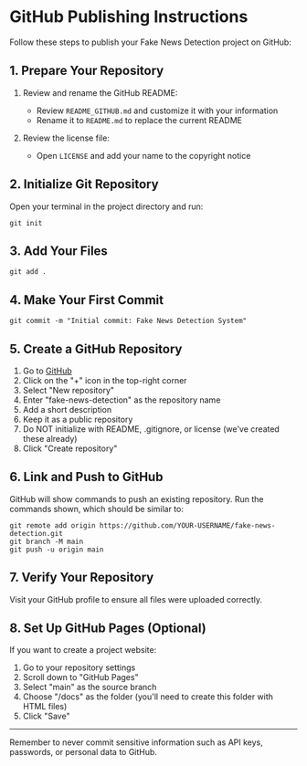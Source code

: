 # GitHub Publishing Instructions

Follow these steps to publish your Fake News Detection project on GitHub:

## 1. Prepare Your Repository

1. Review and rename the GitHub README:
   - Review `README_GITHUB.md` and customize it with your information
   - Rename it to `README.md` to replace the current README

2. Review the license file:
   - Open `LICENSE` and add your name to the copyright notice

## 2. Initialize Git Repository

Open your terminal in the project directory and run:

```
git init
```

## 3. Add Your Files

```
git add .
```

## 4. Make Your First Commit

```
git commit -m "Initial commit: Fake News Detection System"
```

## 5. Create a GitHub Repository

1. Go to [GitHub](https://github.com/)
2. Click on the "+" icon in the top-right corner
3. Select "New repository"
4. Enter "fake-news-detection" as the repository name
5. Add a short description
6. Keep it as a public repository
7. Do NOT initialize with README, .gitignore, or license (we've created these already)
8. Click "Create repository"

## 6. Link and Push to GitHub

GitHub will show commands to push an existing repository. Run the commands shown, which should be similar to:

```
git remote add origin https://github.com/YOUR-USERNAME/fake-news-detection.git
git branch -M main
git push -u origin main
```

## 7. Verify Your Repository

Visit your GitHub profile to ensure all files were uploaded correctly.

## 8. Set Up GitHub Pages (Optional)

If you want to create a project website:

1. Go to your repository settings
2. Scroll down to "GitHub Pages"
3. Select "main" as the source branch
4. Choose "/docs" as the folder (you'll need to create this folder with HTML files)
5. Click "Save"

---

Remember to never commit sensitive information such as API keys, passwords, or personal data to GitHub.
